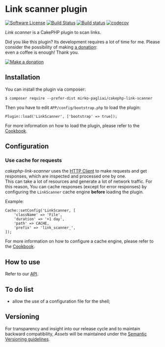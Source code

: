 # Link scanner plugin

[![Software License](https://img.shields.io/badge/license-MIT-brightgreen.svg?style=flat-square)](LICENSE.txt)
[![Build Status](https://api.travis-ci.org/mirko-pagliai/cakephp-link-scanner.svg?branch=master)](https://travis-ci.org/mirko-pagliai/cakephp-link-scanner)
[![Build status](https://ci.appveyor.com/api/projects/status/hqk7fxtad6r75wk3?svg=true)](https://ci.appveyor.com/project/mirko-pagliai/cakephp-link-scanner)
[![codecov](https://codecov.io/gh/mirko-pagliai/cakephp-link-scanner/branch/master/graph/badge.svg)](https://codecov.io/gh/mirko-pagliai/cakephp-link-scanner)

*Link scanner* is a CakePHP plugin to scan links.

Did you like this plugin? Its development requires a lot of time for me.
Please consider the possibility of making [a donation](//paypal.me/mirkopagliai):  
even a coffee is enough! Thank you.

[![Make a donation](https://www.paypalobjects.com/webstatic/mktg/logo-center/logo_paypal_carte.jpg)](//paypal.me/mirkopagliai)

## Installation
You can install the plugin via composer:

    $ composer require --prefer-dist mirko-pagliai/cakephp-link-scanner
    
Then you have to edit `APP/config/bootstrap.php` to load the plugin:

    Plugin::load('LinkScanner', ['bootstrap' => true]);

For more information on how to load the plugin, please refer to the 
[Cookbook](http://book.cakephp.org/3.0/en/plugins.html#loading-a-plugin).

## Configuration
### Use cache for requests
*cakephp-link-scanner* uses the [HTTP Client](https://book.cakephp.org/3.0/en/core-libraries/httpclient.html)
to make requests and get responses, which are inspected and processed one by one.  
This can take a lot of resources and generate a lot of network traffic. For this
reason, You can cache responses (except for error responses) by configuring the
`LinkScanner` cache engine **before** loading the plugin.

Example:

    Cache::setConfig('LinkScanner, [
        'className' => 'File',
        'duration' => '+1 day',
        'path' => CACHE,
        'prefix' => 'link_scanner_',
    ]);

For more information on how to configure a cache engine, please refer to the 
[Cookbook](https://book.cakephp.org/3.0/en/core-libraries/caching.html).

## How to use
Refer to our [API](//mirko-pagliai.github.io/cakephp-link-scanner).

## To do list
* allow the use of a configuration file for the shell;

## Versioning
For transparency and insight into our release cycle and to maintain backward 
compatibility, *Assets* will be maintained under the 
[Semantic Versioning guidelines](http://semver.org).
